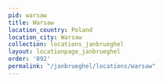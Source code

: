 ```yaml
---
pid: warsaw
title: Warsaw
location_country: Poland
location_city: Warsaw
collection: locations_janbrueghel
layout: locationpage_janbrueghel
order: '092'
permalink: "/janbrueghel/locations/warsaw"
---
```


